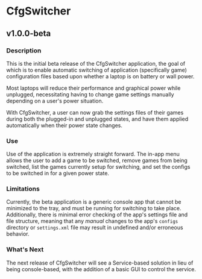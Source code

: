 # CfgSwitcher
## v1.0.0-beta
### Description
This is the initial beta release of the CfgSwitcher application, the goal of which is to enable automatic switching of application (specifically game) configuration files based upon whether a laptop is on battery or wall power. 

Most laptops will reduce their performance and graphical power while unplugged, necessitating having to change game settings manually depending on a user's power situation.

With CfgSwitcher, a user can now grab the settings files of their games during both the plugged-in and unplugged states, and have them applied automatically when their power state changes.

### Use
Use of the application is extremely straight forward. The in-app menu allows the user to add a game to be switched, remove games from being switched, list the games currently setup for switching, and set the configs to be switched in for a given power state.

### Limitations
Currently, the beta application is a generic console app that cannot be minimized to the tray, and must be running for switching to take place. Additionally, there is minimal error checking of the app's settings file and file structure, meaning that any *manual* changes to the app's `configs` directory or `settings.xml` file may result in undefined and/or erroneous behavior. 

### What's Next
The next release of CfgSwitcher will see a Service-based solution in lieu of being console-based, with the addition of a basic GUI to control the service.
